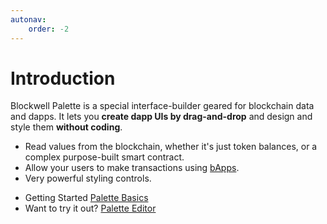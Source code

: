 ```yaml
---
autonav:
    order: -2
---
```


# Introduction

Blockwell Palette is a special interface-builder geared for blockchain data and dapps. It lets you **create dapp
UIs by drag-and-drop** and design and style them **without coding**.

- Read values from the blockchain, whether it's just token balances, or a complex purpose-built smart contract.
- Allow your users to make transactions using [bApps](../wallet/bapps.md).
- Very powerful styling controls.

<div class="buttons">

- Getting Started [Palette Basics](./basics.md)
- Want to try it out? [Palette Editor](https://app.blockwell.ai/palette2)

</div>
